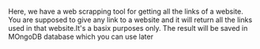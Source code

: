 Here, we have a web scrapping tool for getting all the links of a website. You are supposed to give any link to a website and it will return all the links used in that website.It's a basix purposes only.
The result will be saved in MOngoDB database which you can use later
